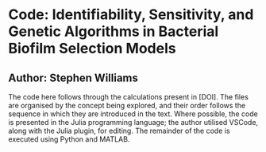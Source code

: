 
# Code: Identifiability, Sensitivity, and Genetic Algorithms in Bacterial Biofilm Selection Models
## Author: Stephen Williams

The code here follows through the calculations present in [DOI]. The files are organised by the concept being explored, and their order follows the sequence in which they are introduced in the text.
Where possible, the code is presented in the Julia programming language; the author utilised VSCode, along with the Julia plugin, for editing.
The remainder of the code is executed using Python and MATLAB.
